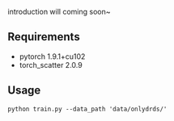 introduction will coming soon~

## Requirements 

- pytorch  1.9.1+cu102
- torch_scatter 2.0.9

## Usage

    python train.py --data_path 'data/onlydrds/'
